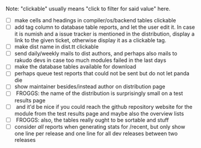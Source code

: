 Note: "clickable" usually means "click to filter for said value" here.

- [ ] make cells and headings in compiler/os/backend tables clickable
- [ ] add tag column to database table reports, and let the user edit it. In case it is numish and a issue tracker is mentioned in the distribution, display a link to the given ticket, otherwise display it as a clickable tag.
- [ ] make dist name in dist.tt clickable
- [ ] send daily/weekly mails to dist authors, and perhaps also mails to rakudo devs in case too much modules failed in the last days
- [ ] make the database tables available for download
- [ ] perhaps queue test reports that could not be sent but do not let panda die
- [ ] show maintainer besides/instead author on distribution page
- [ ] <timotimo> FROGGS: the name of the distribution is surprisingly small on a test results page
- [ ] <timotimo> and it'd be nice if you could reach the github repository website for the module from the test results page and maybe also the overview lists
- [ ] <timotimo> FROGGS: also, the tables really ought to be sortable and stuff
- [ ] consider *all* reports when generating stats for /recent, but only show one line per release and one line for all dev releases between two releases

